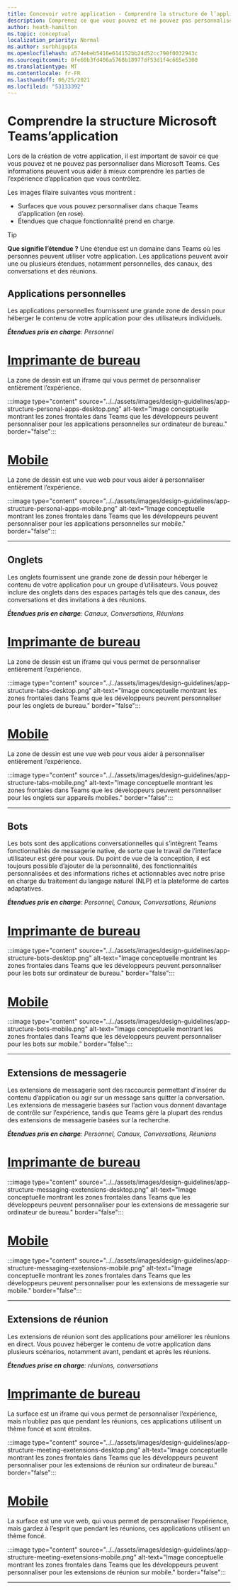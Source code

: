 ```yaml
---
title: Concevoir votre application - Comprendre la structure de l’application
description: Comprenez ce que vous pouvez et ne pouvez pas personnaliser Microsoft Teams lors de la conception de votre application.
author: heath-hamilton
ms.topic: conceptual
localization_priority: Normal
ms.author: surbhigupta
ms.openlocfilehash: a574ebeb5416e614152bb24d52cc798f0032943c
ms.sourcegitcommit: 0fe60b3fd406a5768b18977df53d1f4c665e5300
ms.translationtype: MT
ms.contentlocale: fr-FR
ms.lasthandoff: 06/25/2021
ms.locfileid: "53133392"
---
```

# <a name="understand-the-microsoft-teams-app-structure"></a>Comprendre la structure Microsoft Teams’application

Lors de la création de votre application, il est important de savoir ce que vous pouvez et ne pouvez pas personnaliser dans Microsoft Teams. Ces informations peuvent vous aider à mieux comprendre les parties de l’expérience d’application que vous contrôlez.

Les images filaire suivantes vous montrent :

* Surfaces que vous pouvez personnaliser dans chaque Teams d’application (en rose).
* Étendues que chaque fonctionnalité prend en charge.

> [!TIP]
> **Que signifie l’étendue ?** Une étendue est un domaine dans Teams où les personnes peuvent utiliser votre application. Les applications peuvent avoir une ou plusieurs étendues, notamment personnelles, des canaux, des conversations et des réunions.

## <a name="personal-apps"></a>Applications personnelles

Les applications personnelles fournissent une grande zone de dessin pour héberger le contenu de votre application pour des utilisateurs individuels.

***Étendues pris en charge**: Personnel*

# <a name="desktop"></a>[Imprimante de bureau](#tab/desktop)

La zone de dessin est un iframe qui vous permet de personnaliser entièrement l’expérience.

:::image type="content" source="../../assets/images/design-guidelines/app-structure-personal-apps-desktop.png" alt-text="Image conceptuelle montrant les zones frontales dans Teams que les développeurs peuvent personnaliser pour les applications personnelles sur ordinateur de bureau." border="false":::

# <a name="mobile"></a>[Mobile](#tab/mobile)

La zone de dessin est une vue web pour vous aider à personnaliser entièrement l’expérience.

:::image type="content" source="../../assets/images/design-guidelines/app-structure-personal-apps-mobile.png" alt-text="Image conceptuelle montrant les zones frontales dans Teams que les développeurs peuvent personnaliser pour les applications personnelles sur mobile." border="false":::

---

## <a name="tabs"></a>Onglets

Les onglets fournissent une grande zone de dessin pour héberger le contenu de votre application pour un groupe d’utilisateurs. Vous pouvez inclure des onglets dans des espaces partagés tels que des canaux, des conversations et des invitations à des réunions.

***Étendues pris en charge**: Canaux, Conversations, Réunions*

# <a name="desktop"></a>[Imprimante de bureau](#tab/desktop)

La zone de dessin est un iframe qui vous permet de personnaliser entièrement l’expérience.

:::image type="content" source="../../assets/images/design-guidelines/app-structure-tabs-desktop.png" alt-text="Image conceptuelle montrant les zones frontales dans Teams que les développeurs peuvent personnaliser pour les onglets de bureau." border="false":::

# <a name="mobile"></a>[Mobile](#tab/mobile)

La zone de dessin est une vue web pour vous aider à personnaliser entièrement l’expérience.

:::image type="content" source="../../assets/images/design-guidelines/app-structure-tabs-mobile.png" alt-text="Image conceptuelle montrant les zones frontales dans Teams que les développeurs peuvent personnaliser pour les onglets sur appareils mobiles." border="false":::

---

## <a name="bots"></a>Bots

Les bots sont des applications conversationnelles qui s’intègrent Teams fonctionnalités de messagerie native, de sorte que le travail de l’interface utilisateur est géré pour vous. Du point de vue de la conception, il est toujours possible d’ajouter de la personnalité, des fonctionnalités personnalisées et des informations riches et actionnables avec notre prise en charge du traitement du langage naturel (NLP) et la plateforme de cartes adaptatives.

***Étendues pris en charge**: Personnel, Canaux, Conversations, Réunions*

# <a name="desktop"></a>[Imprimante de bureau](#tab/desktop)

:::image type="content" source="../../assets/images/design-guidelines/app-structure-bots-desktop.png" alt-text="Image conceptuelle montrant les zones frontales dans Teams que les développeurs peuvent personnaliser pour les bots sur ordinateur de bureau." border="false":::

# <a name="mobile"></a>[Mobile](#tab/mobile)

:::image type="content" source="../../assets/images/design-guidelines/app-structure-bots-mobile.png" alt-text="Image conceptuelle montrant les zones frontales dans Teams que les développeurs peuvent personnaliser pour les bots sur mobile." border="false":::

---

## <a name="messaging-extensions"></a>Extensions de messagerie

Les extensions de messagerie sont des raccourcis permettant d’insérer du contenu d’application ou agir sur un message sans quitter la conversation. Les extensions de messagerie basées sur l’action vous donnent davantage de contrôle sur l’expérience, tandis que Teams gère la plupart des rendus des extensions de messagerie basées sur la recherche.

***Étendues pris en charge**: Personnel, Canaux, Conversations, Réunions*

# <a name="desktop"></a>[Imprimante de bureau](#tab/desktop)

:::image type="content" source="../../assets/images/design-guidelines/app-structure-messaging-exetensions-desktop.png" alt-text="Image conceptuelle montrant les zones frontales dans Teams que les développeurs peuvent personnaliser pour les extensions de messagerie sur ordinateur de bureau." border="false":::

# <a name="mobile"></a>[Mobile](#tab/mobile)

:::image type="content" source="../../assets/images/design-guidelines/app-structure-messaging-exetensions-mobile.png" alt-text="Image conceptuelle montrant les zones frontales dans Teams que les développeurs peuvent personnaliser pour les extensions de messagerie sur mobile." border="false":::

---

## <a name="meeting-extensions"></a>Extensions de réunion

Les extensions de réunion sont des applications pour améliorer les réunions en direct. Vous pouvez héberger le contenu de votre application dans plusieurs scénarios, notamment avant, pendant et après les réunions.

***Étendues prise en charge**: réunions, conversations*

# <a name="desktop"></a>[Imprimante de bureau](#tab/desktop)

La surface est un iframe qui vous permet de personnaliser l’expérience, mais n’oubliez pas que pendant les réunions, ces applications utilisent un thème foncé et sont étroites.

:::image type="content" source="../../assets/images/design-guidelines/app-structure-meeting-exetensions-desktop.png" alt-text="Image conceptuelle montrant les zones frontales dans Teams que les développeurs peuvent personnaliser pour les extensions de réunion sur ordinateur de bureau." border="false":::

# <a name="mobile"></a>[Mobile](#tab/mobile)

La surface est une vue web, qui vous permet de personnaliser l’expérience, mais gardez à l’esprit que pendant les réunions, ces applications utilisent un thème foncé.

:::image type="content" source="../../assets/images/design-guidelines/app-structure-meeting-exetensions-mobile.png" alt-text="Image conceptuelle montrant les zones frontales dans Teams que les développeurs peuvent personnaliser pour les extensions de réunion sur mobile." border="false":::

---
